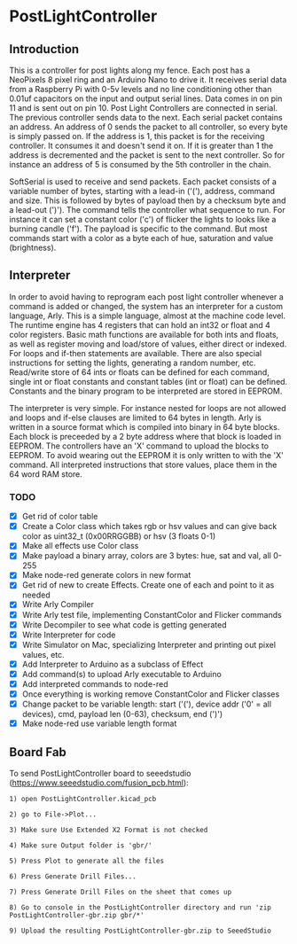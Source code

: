 # PostLightController

## Introduction
This is a controller for post lights along my fence. Each post has a NeoPixels 8 pixel ring and an Arduino Nano to drive it.
It receives serial data from a Raspberry Pi with 0-5v levels and no line conditioning other than 0.01uf capacitors on the input
and output serial lines. Data comes in on pin 11 and is sent out on pin 10. Post Light Controllers are connected in serial. The
previous controller sends data to the next. Each serial packet contains an address. An address of 0 sends the packet to all
controller, so every byte is simply passed on. If the address is 1, this packet is for the receiving controller. It consumes it
and doesn't send it on. If it is greater than 1 the address is decremented and the packet is sent to the next controller. So for
instance an address of 5 is consumed by the 5th controller in the chain.

SoftSerial is used to receive and send packets. Each packet consists of a variable number of bytes, starting with a lead-in ('('),
address, command and size. This is followed by <size> bytes of payload then by a checksum byte and a lead-out (')'). The command
tells the controller what sequence to run. For instance it can set a constant color ('c') of flicker the lights to looks like a
burning candle ('f'). The payload is specific to the command. But most commands start with a color as a byte each of hue,
saturation and value (brightness). 
	
## Interpreter
	
In order to avoid having to reprogram each post light controller whenever a command is added or changed, the system has an interpreter
for a custom language, Arly. This is a simple language, almost at the machine code level. The runtime engine has 4 registers that
can hold an int32 or float and 4 color registers. Basic math functions are available for both ints and floats, as well as register
moving and load/store of values, either direct or indexed. For loops and if-then statements are available. There are also special 
instructions for setting the lights, generating a random number, etc. Read/write store of 64 ints or floats can be defined for each 
command, single int or float constants and constant tables (int or float) can be defined. Constants and the binary program to be 
interpreted are stored in EEPROM.
	
The interpreter is very simple. For instance nested for loops are not allowed and loops and if-else clauses are limited to 64 bytes
in length. Arly is written in a source format which is compiled into binary in 64 byte blocks. Each block is preceeded by a 2 byte
address where that block is loaded in EEPROM. The controllers have an 'X' command to upload the blocks to EEPROM. To avoid wearing
out the EEPROM it is only written to with the 'X' command. All interpreted instructions that store values, place them in the 64
word RAM store.

### TODO
- [x] Get rid of color table
- [x] Create a Color class which takes rgb or hsv values and can give back color as uint32_t (0x00RRGGBB) or hsv (3 floats 0-1)
- [x] Make all effects use Color class
- [x] Make payload a binary array, colors are 3 bytes: hue, sat and val, all 0-255
- [x] Make node-red generate colors in new format
- [x] Get rid of new to create Effects. Create one of each and point to it as needed
- [x] Write Arly Compiler
- [x] Write Arly test file, implementing ConstantColor and Flicker commands
- [x] Write Decompiler to see what code is getting generated
- [x] Write Interpreter for code
- [x] Write Simulator on Mac, specializing Interpreter and printing out pixel values, etc.
- [x] Add Interpreter to Arduino as a subclass of Effect
- [x] Add command(s) to upload Arly executable to Arduino
- [x] Add interpreted commands to node-red
- [x] Once everything is working remove ConstantColor and Flicker classes
- [x] Change packet to be variable length: start ('('), device addr ('0' = all devices), cmd, payload len (0-63), checksum, end (')')
- [x] Make node-red use variable length format

## Board Fab
To send PostLightController board to seeedstudio (https://www.seeedstudio.com/fusion_pcb.html):

	1) open PostLightController.kicad_pcb

	2) go to File->Plot...

	3) Make sure Use Extended X2 Format is not checked

	4) Make sure Output folder is 'gbr/'

	5) Press Plot to generate all the files

	6) Press Generate Drill Files...

	7) Press Generate Drill Files on the sheet that comes up

	8) Go to console in the PostLightController directory and run 'zip PostLightController-gbr.zip gbr/*'

	9) Upload the resulting PostLightController-gbr.zip to SeeedStudio
